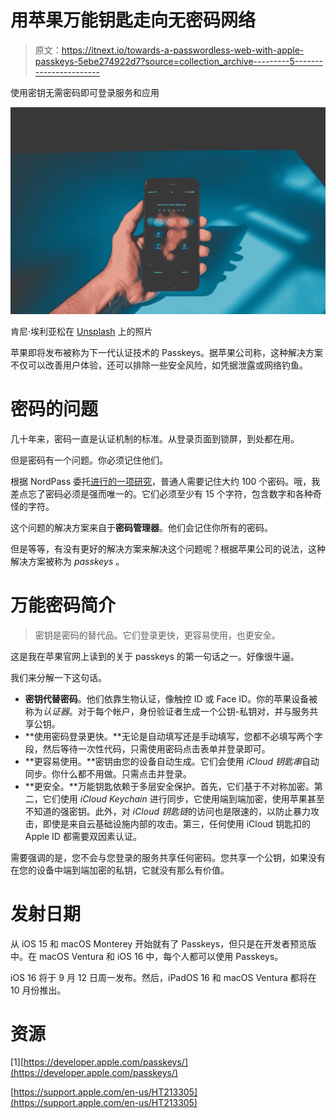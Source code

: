 # 用苹果万能钥匙走向无密码网络

> 原文：<https://itnext.io/towards-a-passwordless-web-with-apple-passkeys-5ebe274922d7?source=collection_archive---------5----------------------->

使用密钥无需密码即可登录服务和应用

![](img/22ae7ee3126b7f3492512f07229e19b3.png)

肯尼·埃利亚松在 [Unsplash](https://unsplash.com?utm_source=medium&utm_medium=referral) 上的照片

苹果即将发布被称为下一代认证技术的 Passkeys。据苹果公司称，这种解决方案不仅可以改善用户体验，还可以排除一些安全风险，如凭据泄露或网络钓鱼。

# 密码的问题

几十年来，密码一直是认证机制的标准。从登录页面到锁屏，到处都在用。

但是密码有一个问题。你必须记住他们。

根据 NordPass 委托[进行的一项研究](https://tech.co/password-managers/how-many-passwords-average-person)，普通人需要记住大约 100 个密码。哦，我差点忘了密码必须是强而唯一的。它们必须至少有 15 个字符，包含数字和各种奇怪的字符。

这个问题的解决方案来自于**密码管理器**。他们会记住你所有的密码。

但是等等，有没有更好的解决方案来解决这个问题呢？根据苹果公司的说法，这种解决方案被称为 *passkeys* 。

# 万能密码简介

> 密钥是密码的替代品。它们登录更快，更容易使用，也更安全。

这是我在苹果官网上读到的关于 passkeys 的第一句话之一。好像很牛逼。

我们来分解一下这句话。

*   **密钥代替密码**。他们依靠生物认证，像触控 ID 或 Face ID。你的苹果设备被称为*认证器*。对于每个帐户，身份验证者生成一个公钥-私钥对，并与服务共享公钥。
*   **使用密码登录更快。**无论是自动填写还是手动填写，您都不必填写两个字段，然后等待一次性代码，只需使用密码点击表单并登录即可。
*   **更容易使用。**密钥由您的设备自动生成。它们会使用 *iCloud 钥匙串*自动同步。你什么都不用做。只需点击并登录。
*   **更安全。**万能钥匙依赖于多层安全保护。首先，它们基于不对称加密。第二，它们使用 *iCloud Keychain* 进行同步，它使用端到端加密，使用苹果甚至不知道的强密钥。此外，对 *iCloud 钥匙链*的访问也是限速的，以防止暴力攻击，即使是来自云基础设施内部的攻击。第三，任何使用 iCloud 钥匙扣的 Apple ID 都需要双因素认证。

需要强调的是，您不会与您登录的服务共享任何密码。您共享一个公钥，如果没有在您的设备中端到端加密的私钥，它就没有那么有价值。

# 发射日期

从 iOS 15 和 macOS Monterey 开始就有了 Passkeys，但只是在开发者预览版中。在 macOS Ventura 和 iOS 16 中，每个人都可以使用 Passkeys。

iOS 16 将于 9 月 12 日周一发布。然后，iPadOS 16 和 macOS Ventura 都将在 10 月份推出。

# 资源

[1][https://developer.apple.com/passkeys/](https://developer.apple.com/passkeys/)

[https://support.apple.com/en-us/HT213305](https://support.apple.com/en-us/HT213305)
